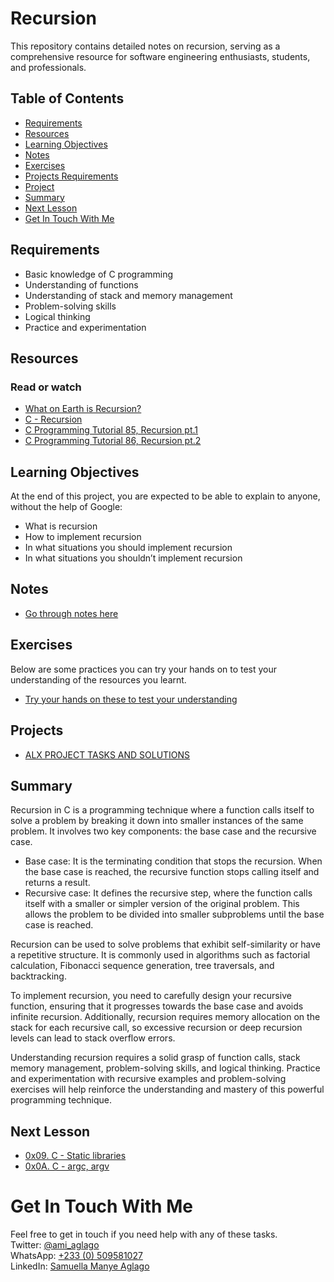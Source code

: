 # Recursion
This repository contains detailed notes on recursion, serving as a comprehensive resource for software engineering enthusiasts, students, and professionals.

## Table of Contents
+ [Requirements](#requirements)
+ [Resources](#resources)
+ [Learning Objectives](#learning-objectives)
+ [Notes](#Notes)
+ [Exercises](#exercises)
+ [Projects Requirements](#project-requirement)
+ [Project](#project)
+ [Summary](#summary)
+ [Next Lesson](#next-lesson)
+ [Get In Touch With Me](#get-in-touch-with-me)

## Requirements
+ Basic knowledge of C programming
+ Understanding of functions
+ Understanding of stack and memory management
+ Problem-solving skills
+ Logical thinking
+ Practice and experimentation

## Resources
### Read or watch
+ [What on Earth is Recursion?](https://youtu.be/Mv9NEXX1VHc)
+ [C - Recursion](https://www.tutorialspoint.com/cprogramming/c_recursion.htm)
+ [C Programming Tutorial 85, Recursion pt.1](https://youtu.be/XGxbXMP6k8k)
+ [C Programming Tutorial 86, Recursion pt.2](https://youtu.be/7XiIS6HobNs)

## Learning Objectives
At the end of this project, you are expected to be able to explain to anyone, without the help of Google:
+ What is recursion
+ How to implement recursion
+ In what situations you should implement recursion
+ In what situations you shouldn’t implement recursion


## Notes
+ [Go through notes here](./notes.md)


## Exercises
Below are some practices you can try your hands on to test your understanding of the resources you learnt.
+ [Try your hands on these to test your understanding](./exercises.md)


## Projects
+ [ALX PROJECT TASKS AND SOLUTIONS](./projects.md)


## Summary
Recursion in C is a programming technique where a function calls itself to solve a problem by breaking it down into smaller instances of the same problem. It involves two key components: the base case and the recursive case.
  
- Base case: It is the terminating condition that stops the recursion. When the base case is reached, the recursive function stops calling itself and returns a result.
- Recursive case: It defines the recursive step, where the function calls itself with a smaller or simpler version of the original problem. This allows the problem to be divided into smaller subproblems until the base case is reached.
  
Recursion can be used to solve problems that exhibit self-similarity or have a repetitive structure. It is commonly used in algorithms such as factorial calculation, Fibonacci sequence generation, tree traversals, and backtracking.  
  
To implement recursion, you need to carefully design your recursive function, ensuring that it progresses towards the base case and avoids infinite recursion. Additionally, recursion requires memory allocation on the stack for each recursive call, so excessive recursion or deep recursion levels can lead to stack overflow errors.  
  
Understanding recursion requires a solid grasp of function calls, stack memory management, problem-solving skills, and logical thinking. Practice and experimentation with recursive examples and problem-solving exercises will help reinforce the understanding and mastery of this powerful programming technique.

## Next Lesson
+ [0x09. C - Static libraries](../)
+ [0x0A. C - argc, argv](../)


# Get In Touch With Me
Feel free to get in touch if you need help with any of these tasks.  
Twitter: [@ami_aglago](https://twitter.com/ami_aglago)  
WhatsApp: [+233 (0) 509581027](https://wa.me/233509581027?text=Kindle%20be%20brief%20and%20straightforward)  
LinkedIn: [Samuella Manye Aglago](https://www.linkedin.com/in/aglago) 
